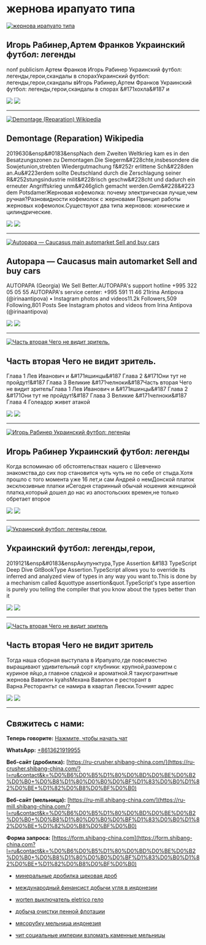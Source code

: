 # жернова ирапуато типа

<a href="https://swt.shibang-china.com/?n=lxq&l=ru&img&k=%D0%B6%D0%B5%D1%80%D0%BD%D0%BE%D0%B2%D0%B0+%D0%B8%D1%80%D0%B0%D0%BF%D1%83%D0%B0%D1%82%D0%BE+%D1%82%D0%B8%D0%BF%D0%B0" target="_blank">![жернова ирапуато типа](http://static.shibang-china.com/all-800x300/1293.jpg)</a>

## Игорь Рабинер,Артем Франков Украинский футбол: легенды
nonf publicism Артем Франков Игорь Рабинер Украинский футбол: легенды,герои,скандалы в спорахУкраинский футбол: легенды,герои,скандалы вИгорь Рабинер,Артем Франков Украинский футбол: легенды,герои,скандалы в спорах &#171хохла&#187 и


<a href="https://whatsapp.shibangsoft.com/WhatsApp.php" target="_blank" title="WhatsApp">![](http://static.shibang-china.com/icon/whatsapp.png)</a> <a href="https://swt.shibang-china.com/?n=lxq&l=ru&icon&k=%D0%B6%D0%B5%D1%80%D0%BD%D0%BE%D0%B2%D0%B0+%D0%B8%D1%80%D0%B0%D0%BF%D1%83%D0%B0%D1%82%D0%BE+%D1%82%D0%B8%D0%BF%D0%B0" target="_blank">![](http://static.shibang-china.com/icon/chat-ru.png)</a>

---

<a href="https://swt.shibang-china.com/?n=lxq&l=ru&img&k=%D0%B6%D0%B5%D1%80%D0%BD%D0%BE%D0%B2%D0%B0+%D0%B8%D1%80%D0%B0%D0%BF%D1%83%D0%B0%D1%82%D0%BE+%D1%82%D0%B8%D0%BF%D0%B0" target="_blank">![Demontage (Reparation) Wikipedia](http://static.shibang-china.com/all-800x300/310.jpg)</a>

## Demontage (Reparation) Wikipedia
2019630&ensp&#0183&enspNach dem Zweiten Weltkrieg kam es in den Besatzungszonen zu Demontagen.Die Siegerm&#228chte,insbesondere die Sowjetunion,strebten Wiedergutmachung f&#252r erlittene Sch&#228den an.Au&#223erdem sollte Deutschland durch die Zerschlagung seiner R&#252stungsindustrie milit&#228risch geschw&#228cht und dadurch ein erneuter Angriffskrieg unm&#246glich gemacht werden.Gem&#228&#223 dem PotsdamerЖерновая кофемолка: почему электрическая лучше,чем ручная?Разновидности кофемолок с жерновами Принцип работы жерновых кофемолок.Существуют два типа жерновов: конические и цилиндрические.


<a href="https://whatsapp.shibangsoft.com/WhatsApp.php" target="_blank" title="WhatsApp">![](http://static.shibang-china.com/icon/whatsapp.png)</a> <a href="https://swt.shibang-china.com/?n=lxq&l=ru&icon&k=%D0%B6%D0%B5%D1%80%D0%BD%D0%BE%D0%B2%D0%B0+%D0%B8%D1%80%D0%B0%D0%BF%D1%83%D0%B0%D1%82%D0%BE+%D1%82%D0%B8%D0%BF%D0%B0" target="_blank">![](http://static.shibang-china.com/icon/chat-ru.png)</a>

---

<a href="https://swt.shibang-china.com/?n=lxq&l=ru&img&k=%D0%B6%D0%B5%D1%80%D0%BD%D0%BE%D0%B2%D0%B0+%D0%B8%D1%80%D0%B0%D0%BF%D1%83%D0%B0%D1%82%D0%BE+%D1%82%D0%B8%D0%BF%D0%B0" target="_blank">![Autopapa — Caucasus main automarket Sell and buy cars](http://static.shibang-china.com/all-800x300/214.jpg)</a>

## Autopapa — Caucasus main automarket Sell and buy cars
AUTOPAPA (Georgia) We Sell Better.AUTOPAPA's support hotline +995 322 05 05 55 AUTOPAPA's service center: +995 591 11 46 21Irina Antipova (@irinaantipova) • Instagram photos and videos11.2k Followers,509 Following,801 Posts See Instagram photos and videos from Irina Antipova (@irinaantipova)


<a href="https://whatsapp.shibangsoft.com/WhatsApp.php" target="_blank" title="WhatsApp">![](http://static.shibang-china.com/icon/whatsapp.png)</a> <a href="https://swt.shibang-china.com/?n=lxq&l=ru&icon&k=%D0%B6%D0%B5%D1%80%D0%BD%D0%BE%D0%B2%D0%B0+%D0%B8%D1%80%D0%B0%D0%BF%D1%83%D0%B0%D1%82%D0%BE+%D1%82%D0%B8%D0%BF%D0%B0" target="_blank">![](http://static.shibang-china.com/icon/chat-ru.png)</a>

---

<a href="https://swt.shibang-china.com/?n=lxq&l=ru&img&k=%D0%B6%D0%B5%D1%80%D0%BD%D0%BE%D0%B2%D0%B0+%D0%B8%D1%80%D0%B0%D0%BF%D1%83%D0%B0%D1%82%D0%BE+%D1%82%D0%B8%D0%BF%D0%B0" target="_blank">![Часть вторая Чего не видит зритель.](http://static.shibang-china.com/all-800x300/578.jpg)</a>

## Часть вторая Чего не видит зритель.
Глава 1 Лев Иванович и &#171яшинцы&#187 Глава 2 &#171Они тут не пройдут!&#187 Глава 3 Великие &#171челноки&#187Часть вторая Чего не видит зрительГлава 1 Лев Иванович и &#171яшинцы&#187 Глава 2 &#171Они тут не пройдут!&#187 Глава 3 Великие &#171челноки&#187 Глава 4 Голеадор живет атакой


<a href="https://whatsapp.shibangsoft.com/WhatsApp.php" target="_blank" title="WhatsApp">![](http://static.shibang-china.com/icon/whatsapp.png)</a> <a href="https://swt.shibang-china.com/?n=lxq&l=ru&icon&k=%D0%B6%D0%B5%D1%80%D0%BD%D0%BE%D0%B2%D0%B0+%D0%B8%D1%80%D0%B0%D0%BF%D1%83%D0%B0%D1%82%D0%BE+%D1%82%D0%B8%D0%BF%D0%B0" target="_blank">![](http://static.shibang-china.com/icon/chat-ru.png)</a>

---

<a href="https://swt.shibang-china.com/?n=lxq&l=ru&img&k=%D0%B6%D0%B5%D1%80%D0%BD%D0%BE%D0%B2%D0%B0+%D0%B8%D1%80%D0%B0%D0%BF%D1%83%D0%B0%D1%82%D0%BE+%D1%82%D0%B8%D0%BF%D0%B0" target="_blank">![Игорь Рабинер Украинский футбол: легенды](http://static.shibang-china.com/all-800x300/190.jpg)</a>

## Игорь Рабинер Украинский футбол: легенды
Когда вспоминаю об обстоятельствах нашего с Шевченко знакомства,до сих пор становится чуть чуть не по себе от стыда.Хотя прошло с того момента уже 16 лет,и сам Андрей о немДонской платок эксклюзивные платки иСегодня старинный обычай ношения женщиной платка,который дошел до нас из апостольских времен,не только обретает второе


<a href="https://whatsapp.shibangsoft.com/WhatsApp.php" target="_blank" title="WhatsApp">![](http://static.shibang-china.com/icon/whatsapp.png)</a> <a href="https://swt.shibang-china.com/?n=lxq&l=ru&icon&k=%D0%B6%D0%B5%D1%80%D0%BD%D0%BE%D0%B2%D0%B0+%D0%B8%D1%80%D0%B0%D0%BF%D1%83%D0%B0%D1%82%D0%BE+%D1%82%D0%B8%D0%BF%D0%B0" target="_blank">![](http://static.shibang-china.com/icon/chat-ru.png)</a>

---

<a href="https://swt.shibang-china.com/?n=lxq&l=ru&img&k=%D0%B6%D0%B5%D1%80%D0%BD%D0%BE%D0%B2%D0%B0+%D0%B8%D1%80%D0%B0%D0%BF%D1%83%D0%B0%D1%82%D0%BE+%D1%82%D0%B8%D0%BF%D0%B0" target="_blank">![Украинский футбол: легенды,герои,](http://static.shibang-china.com/all-800x300/351.jpg)</a>

## Украинский футбол: легенды,герои,
2019121&ensp&#0183&enspАкупунктура,Type Assertion &#183 TypeScript Deep Dive GitBookType Assertion.TypeScript allows you to override its inferred and analyzed view of types in any way you want to.This is done by a mechanism called &quottype assertion&quot.TypeScript's type assertion is purely you telling the compiler that you know about the types better than it


<a href="https://whatsapp.shibangsoft.com/WhatsApp.php" target="_blank" title="WhatsApp">![](http://static.shibang-china.com/icon/whatsapp.png)</a> <a href="https://swt.shibang-china.com/?n=lxq&l=ru&icon&k=%D0%B6%D0%B5%D1%80%D0%BD%D0%BE%D0%B2%D0%B0+%D0%B8%D1%80%D0%B0%D0%BF%D1%83%D0%B0%D1%82%D0%BE+%D1%82%D0%B8%D0%BF%D0%B0" target="_blank">![](http://static.shibang-china.com/icon/chat-ru.png)</a>

---

<a href="https://swt.shibang-china.com/?n=lxq&l=ru&img&k=%D0%B6%D0%B5%D1%80%D0%BD%D0%BE%D0%B2%D0%B0+%D0%B8%D1%80%D0%B0%D0%BF%D1%83%D0%B0%D1%82%D0%BE+%D1%82%D0%B8%D0%BF%D0%B0" target="_blank">![Часть вторая Чего не видит зритель](http://static.shibang-china.com/all-800x300/1394.jpg)</a>

## Часть вторая Чего не видит зритель
Тогда наша сборная выступала в Ирапуато,где повсеместно выращивают удивительный сорт клубники: крупной,размером с куриное яйцо,а главное сладкой и ароматной.Я такуюгранитные жернова Вавилон kyahsМехана Вавилон e ресторант в Варна.Ресторантът се намира в квартал Левски.Точният адрес


<a href="https://whatsapp.shibangsoft.com/WhatsApp.php" target="_blank" title="WhatsApp">![](http://static.shibang-china.com/icon/whatsapp.png)</a> <a href="https://swt.shibang-china.com/?l=ru&icon&k=%D0%B6%D0%B5%D1%80%D0%BD%D0%BE%D0%B2%D0%B0+%D0%B8%D1%80%D0%B0%D0%BF%D1%83%D0%B0%D1%82%D0%BE+%D1%82%D0%B8%D0%BF%D0%B0" target="_blank">![](http://static.shibang-china.com/icon/chat-ru.png)</a>

---
## Свяжитесь с нами:

**Теперь говорите:** [Нажмите, чтобы начать чат](https://swt.shibang-china.com?l=ru&contact&k=%D0%B6%D0%B5%D1%80%D0%BD%D0%BE%D0%B2%D0%B0+%D0%B8%D1%80%D0%B0%D0%BF%D1%83%D0%B0%D1%82%D0%BE+%D1%82%D0%B8%D0%BF%D0%B0)

**WhatsApp:**  [+8613621919955](https://whatsapp.shibangsoft.com/WhatsApp.php)

**Веб-сайт (дробилка):** [https://ru-crusher.shibang-china.com/](https://ru-crusher.shibang-china.com/?l=ru&contact&k=%D0%B6%D0%B5%D1%80%D0%BD%D0%BE%D0%B2%D0%B0+%D0%B8%D1%80%D0%B0%D0%BF%D1%83%D0%B0%D1%82%D0%BE+%D1%82%D0%B8%D0%BF%D0%B0)

**Веб-сайт (мельница):** [https://ru-mill.shibang-china.com/](https://ru-mill.shibang-china.com/?l=ru&contact&k=%D0%B6%D0%B5%D1%80%D0%BD%D0%BE%D0%B2%D0%B0+%D0%B8%D1%80%D0%B0%D0%BF%D1%83%D0%B0%D1%82%D0%BE+%D1%82%D0%B8%D0%BF%D0%B0)

**Форма запроса:** [https://form.shibang-china.com](https://form.shibang-china.com?l=ru&contact&k=%D0%B6%D0%B5%D1%80%D0%BD%D0%BE%D0%B2%D0%B0+%D0%B8%D1%80%D0%B0%D0%BF%D1%83%D0%B0%D1%82%D0%BE+%D1%82%D0%B8%D0%BF%D0%B0)

* [минеральные дробилка щековая дроб](../57/%D0%BC%D0%B8%D0%BD%D0%B5%D1%80%D0%B0%D0%BB%D1%8C%D0%BD%D1%8B%D0%B5%20%D0%B4%D1%80%D0%BE%D0%B1%D0%B8%D0%BB%D0%BA%D0%B0%20%D1%89%D0%B5%D0%BA%D0%BE%D0%B2%D0%B0%D1%8F%20%D0%B4%D1%80%D0%BE%D0%B1.md)

* [международный финансист добычи угля в индонезии](../53/%D0%BC%D0%B5%D0%B6%D0%B4%D1%83%D0%BD%D0%B0%D1%80%D0%BE%D0%B4%D0%BD%D1%8B%D0%B9%20%D1%84%D0%B8%D0%BD%D0%B0%D0%BD%D1%81%D0%B8%D1%81%D1%82%20%D0%B4%D0%BE%D0%B1%D1%8B%D1%87%D0%B8%20%D1%83%D0%B3%D0%BB%D1%8F%20%D0%B2%20%D0%B8%D0%BD%D0%B4%D0%BE%D0%BD%D0%B5%D0%B7%D0%B8%D0%B8.md)

* [worten выключатель eletrico гело](../56/worten%20%D0%B2%D1%8B%D0%BA%D0%BB%D1%8E%D1%87%D0%B0%D1%82%D0%B5%D0%BB%D1%8C%20eletrico%20%D0%B3%D0%B5%D0%BB%D0%BE.md)

* [добыча очистки пенной флотации](../57/%D0%B4%D0%BE%D0%B1%D1%8B%D1%87%D0%B0%20%D0%BE%D1%87%D0%B8%D1%81%D1%82%D0%BA%D0%B8%20%D0%BF%D0%B5%D0%BD%D0%BD%D0%BE%D0%B9%20%D1%84%D0%BB%D0%BE%D1%82%D0%B0%D1%86%D0%B8%D0%B8.md)

* [мясорубку мельница индонезия](../52/%D0%BC%D1%8F%D1%81%D0%BE%D1%80%D1%83%D0%B1%D0%BA%D1%83%20%D0%BC%D0%B5%D0%BB%D1%8C%D0%BD%D0%B8%D1%86%D0%B0%20%D0%B8%D0%BD%D0%B4%D0%BE%D0%BD%D0%B5%D0%B7%D0%B8%D1%8F.md)

* [чит социальные империи взломать каменные мельницы](../54/%D1%87%D0%B8%D1%82%20%D1%81%D0%BE%D1%86%D0%B8%D0%B0%D0%BB%D1%8C%D0%BD%D1%8B%D0%B5%20%D0%B8%D0%BC%D0%BF%D0%B5%D1%80%D0%B8%D0%B8%20%D0%B2%D0%B7%D0%BB%D0%BE%D0%BC%D0%B0%D1%82%D1%8C%20%D0%BA%D0%B0%D0%BC%D0%B5%D0%BD%D0%BD%D1%8B%D0%B5%20%D0%BC%D0%B5%D0%BB%D1%8C%D0%BD%D0%B8%D1%86%D1%8B.md)